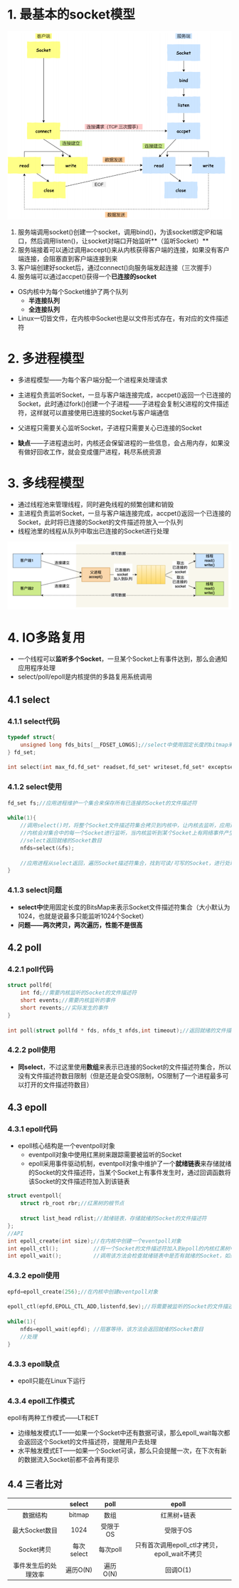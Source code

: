 # 1. 最基本的socket模型

![39](p/39.png)

1. 服务端调用socket()创建一个socket，调用bind()，为该socket绑定IP和端口，然后调用listen()，让socket对端口开始监听**（监听Socket）**
2. 服务端接着可以通过调用accept()来从内核获得客户端的连接，如果没有客户端连接，会阻塞直到客户端连接到来
3. 客户端创建好socket后，通过connect()向服务端发起连接（三次握手）
4. 服务端可以通过accpet()获得一个**已连接的socket**
* OS内核中为每个Socket维护了两个队列
  * **半连接队列**
  * **全连接队列**
* Linux一切皆文件，在内核中Socket也是以文件形式存在，有对应的文件描述符

# 2. 多进程模型

* 多进程模型——为每个客户端分配一个进程来处理请求

* 主进程负责监听Socket，一旦与客户端连接完成，accpet()返回一个已连接的Socket，此时通过fork()创建一个子进程——子进程会复制父进程的文件描述符，这样就可以直接使用已连接的Socket与客户端通信

* 父进程只需要关心监听Socket，子进程只需要关心已连接的Socket

* **缺点**——子进程退出时，内核还会保留进程的一些信息，会占用内存，如果没有做好回收工作，就会变成僵尸进程，耗尽系统资源

# 3. 多线程模型

* 通过线程池来管理线程，同时避免线程的频繁创建和销毁
* 主进程负责监听Socket，一旦与客户端连接完成，accpet()返回一个已连接的Socket，此时将已连接的Socket的文件描述符放入一个队列
* 线程池里的线程从队列中取出已连接的Socket进行处理

![40](p/40.png)

# 4. IO多路复用

* 一个线程可以**监听多个Socket**，一旦某个Socket上有事件达到，那么会通知应用程序处理
* select/poll/epoll是内核提供的多路复用系统调用

## 4.1 select

### 4.1.1 select代码

```c
typedef struct{
    unsigned long fds_bits[__FDSET_LONGS];//select中使用固定长度的bitmap来表示Socket文件描述符集合
} fd_set;

int select(int max_fd,fd_set* readset,fd_set* writeset,fd_set* exceptset,struct timeval* timeout);//返回就绪的文件描述符的数目
```

### 4.1.2 select使用

```c
fd_set fs;//应用进程维护一个集合来保存所有已连接的Socket的文件描述符

while(1){
    //调用select()时，将整个Socket文件描述符集合拷贝到内核中，让内核去监听，应用进程阻塞等待select返回
    //内核会对集合中的每一个Socket进行监听，当内核监听到某个Socket上有网络事件产生，将Socket标记为可读/可写，然后内核将内核中的文件描述符集合拷贝回用户态
    //select返回就绪的Socket数目
    nfds=select(&fs);

    //应用进程从select返回，遍历Socket描述符集合，找到可读/可写的Socket，进行处理
}
```

### 4.1.3 select问题

* **select中**使用固定长度的BitsMap来表示Socket文件描述符集合（大小默认为1024，也就是说最多只能监听1024个Socket）
* **问题——两次拷贝，两次遍历，性能不是很高**

## 4.2 poll

### 4.2.1 poll代码

```c
struct pollfd{
    int fd;//需要内核监听的Socket的文件描述符
    short events;//需要内核监听的事件
    short revents;//实际发生的事件
}

int poll(struct pollfd * fds, nfds_t nfds,int timeout);//返回就绪的文件描述符的数目
```

### 4.2.2 poll使用

* **同select**，不过这里使用**数组**来表示已连接的Socket的文件描述符集合，所以没有文件描述符数目限制（但是还是会受OS限制，OS限制了一个进程最多可以打开的文件描述符数目）

## 4.3 epoll

### 4.3.1 epoll代码

* epoll核心结构是一个eventpoll对象
  * eventpoll对象中使用红黑树来跟踪需要被监听的Socket
  * epoll采用事件驱动机制，eventpoll对象中维护了一个**就绪链表**来存储就绪的Socket的文件描述符，当某个Socket上有事件发生时，通过回调函数将该Socket的文件描述符加入到该链表

```c
struct eventpoll{
    struct rb_root rbr;//红黑树的根节点  

    struct list_head rdlist;//就绪链表，存储就绪的Socket的文件描述符
};
//API
int epoll_create(int size);//在内核中创建一个eventpoll对象
int epoll_ctl();           //将一个Socket的文件描述符加入到epoll的内核红黑树中，让epoll进行监听
int epoll_wait();          //调用该方法会检查就绪链表中是否有就绪的Socket，如果没有，那么进程阻塞等待，如果有，返回就绪的Socket的数目
```

### 4.3.2 epoll使用

```c
epfd=epoll_create(256);//在内核中创建eventpoll对象

epoll_ctl(epfd,EPOLL_CTL_ADD,listenfd,$ev);//将需要被监听的Socket的文件描述符放入到eventpoll对象中,让epoll进行监听

while(1){
    nfds=epoll_wait(epfd); //阻塞等待，该方法会返回就绪的Socket数目
    //处理
}
```

### 4.3.3 epoll缺点

* epoll只能在Linux下运行

### 4.3.4 epoll工作模式

epoll有两种工作模式——LT和ET

* 边缘触发模式LT——如果一个Socket中还有数据可读，那么epoll_wait每次都会返回这个Socket的文件描述符，提醒用户去处理
* 水平触发模式ET——如果一个Socket可读，那么只会提醒一次，在下次有新的数据流入Socket前都不会再有提示

## 4.4 三者比对

|            | select   | poll   | epoll                            |
|:----------:|:--------:|:------:|:--------------------------------:|
| 数据结构       | bitmap   | 数组     | 红黑树+链表                           |
| 最大Socket数目 | 1024     | 受限于OS  | 受限于OS                            |
| Socket拷贝   | 每次select | 每次poll | 只有首次调用epoll_ctl才拷贝，epoll_wait不拷贝 |
| 事件发生后的处理效率 | 遍历O(N)   | 遍历O(N) | 回调O(1)                           |
